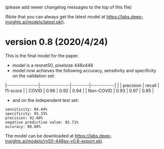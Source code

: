 

(please add newer changelog messages to the top of this file)

(Note that you can always get the latest model at  https://labs.deep-insights.ai/models/latest.pkl).

# version 0.8  (2020/4/24)

This is the final model for the paper.

* model is a resnet50, pixelsize 448x448
* model now achieves the following accuracy, sensitivity and specificity on the validation set:

|----------------|---------------|---------|------------|
|                | precision     | recall  | f1-score   |
| COVID          |   0.96        | 0.92    | 0.94       |
| Non-COVID      | 0.93          | 0.97    | 0.95       |


* and on the independent test set:
```
sensitivity: 84.44%
specificity: 93.33%
precision: 92.68%
negative predictive value: 85.71%
accuracy: 88.88%
```

The model can be downloaded at https://labs.deep-insights.ai/models/rn50-448px-v0.8-export.pkl. 
